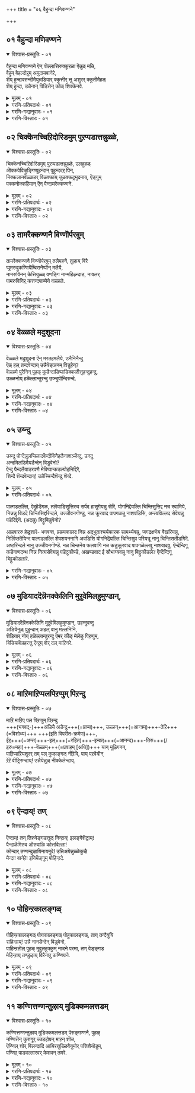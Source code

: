 +++
title = "०६ वैहुन्दा मणिवण्णने"

+++


## ०१ वैहुन्दा मणिवण्णने

<details open><summary>विश्वास-प्रस्तुतिः - ०१</summary>

वैहुन्दा मणिवण्णने ऎन् पॊल्लात्तिरुक्कूऱळा ऎन्नुळ् मन्नि,  
वैहुम् वैहल्दोऱुम् अमुदायवानेऱे,  
शॆय् हुन्दावरुन्दीमैयुन्नडियार् क्कुत्तीर् त्तु अशुरर् क्कूतीमैहळ्  
शॆय् हुन्दा, उन्नैनान् पिडित्तेन् कॊळ् शिक्कॆनवे.
</details>

<details><summary>मूलम् - ०१</summary>

वैहुन्दा मणिवण्णने ऎन् पॊल्लात्तिरुक्कूऱळा ऎन्नुळ् मन्नि,  
वैहुम् वैहल्दोऱुम् अमुदायवानेऱे,  
शॆय् हुन्दावरुन्दीमैयुन्नडियार् क्कुत्तीर् त्तु अशुरर् क्कूतीमैहळ्  
शॆय् हुन्दा, उन्नैनान् पिडित्तेन् कॊळ् शिक्कॆनवे.
</details>

<details><summary>गरणि-प्रतिपदार्थः - ०१</summary>

वैहुन्दा = वैकुण्ठपतिये, मणिवण्णने = इन्द्रनीलमणियन्तॆ प्रकाशिसुववने, ऎन् = नन्न \(ननगॆ अनुभविसलु योग्यवाद\), पॊल्ला = परिशुद्धवाद \(कॆडकु काणद\), तिरु कुऱळा = श्रीवामनवे, ऎन् उळ् = नन्न अन्तरङ्गदल्लि, वैहुम् = नॆलसिरुववने, वैहल् तोऱुम् = ऎल्ला क्षणगळल्लू, अमुदाय = अमृतस्वरूपनागिरुव, वान् एऱे = नित्यसूरिगळ ऒडॆयने, शॆय् = माडिद, कुन्दा = कुन्ददॆ इरुव, अरुतीमै = भरिसलसाध्यवाद पापगळन्नु \(महापापगळन्नु\) उन् अडियार् क्कु = निन्न पादसेवकरिगॆ \(भक्तरिगॆ\), तीर् त्तु = तीरिसि, \(होगिसि\), अशुरर् क्कु = असुररिगॆ \(आसुरीस्वभावदवरिगॆ\), तीमैहळ् = कॆडकुगळन्नु, शॆय् = माडुववने, कुन्दा = पवित्रने, उन्नै = निन्नन्नु, नान् = नानु,पिडित्तेन् = हिडिदिद्देनॆ, शिक्कॆनवे = भद्रवागिये,कॊळ् = स्वीकरिसु. 
</details>

<details><summary>गरणि-गद्यानुवादः - ०१</summary>

वैकुण्ठपतिये, इन्द्रनीलमणियन्तॆ प्रकाशिसुववने, नन्न \(नानुअनुभविसतक्क\) परिशुद्धनाद श्रीवामनने, नन्न अन्तरङ्गदल्लि नॆलसिरुववने. ऎल्ला कालदल्लू अमृतस्वरूपनागिरुववने नित्यसूरिगळ ऒडॆयने, निन्न भ्कतर भरिसलागद महापापगळन्नु तॊलगिसुववने, आसुरी प्रकृतियुळ्ळवरिगॆ कॆडकुगळन्नु माडुववने, पवित्रने, निन्नन्नु नानु दृढवागिये हिडिदिद्देनॆ, स्वीकरिसु. 
</details>

<details><summary>गरणि-विस्तारः - ०१</summary>

सृष्टियिन्द आचॆगॆ, शाश्वतवागि, इरतक्कद्दु परमपद – वैकुण्ठ ऎल्ल चेतनरू अन्तिमवागि सेरलेबेकॆम्ब गुरि अदु. आ परमपदक्कॆ ऒडॆयनागि, ऎन्दरॆ, अल्लि नॆलसिरुव नित्यसूरिगळ ऒडॆयनागि, अवर निर्वाहकनागिरुववनु भगवन्त.

दिव्यवागि, आकर्षकवागि, बॆळगतक्कद्दु इन्द्रनीलमणि. हागॆये, भगवन्तनू अत्याकर्षकवाद तेजस्सिनिन्द बॆळगुववनु. 

ऎल्ला विधदल्लू \(ऎन्दरॆ, काया, वाचा, कर्मणा\) परिशुद्धनागि, परिपूर्ण वर्चस्वियागि, वामनवटुवागि तोरिकॊण्डवनु भगवन्त. बलिचक्रवर्तिय औदार्यवन्नु परीक्षिसलु अवतरिसिदनष्टॆ. इल्लि आळ्वारर कार्पण्यवन्नुतिळिदिद्दू सह अवरन्नुद्धरिसलु बद्ध सिद्धनादवनु, भगवन्त.

ऎल्ला वस्तुगळ अन्तर्यामियागिरुव हागॆयॆ भगवन्तनु आळ्वारर अन्तरङ्गदल्लि, अवर आत्मन आत्मनागि, नॆलसिद्दानॆ. भगवन्तन सेवॆयल्लि तॊडगुवुदॆन्दरॆ, अतिमधुरवाद अमृतवन्नु सविदन्तॆये, आ अमृतसेवनॆयिन्द तृप्तिये इल्लवागुवुदरिन्द अवनन्नु “आरावमदु” ऎन्नुत्तारॆ. 

भगवन्तनन्नु आश्रयिसुव भक्तरु महापापिगळागिरबहुदु. भगवन्तनु अवर जन्मजन्मगळ पापराशियन्नू तॊलगिसि, अवरिगॆ अमरत्ववन्नुण्टुमाडुववनु. 

सज्जनरन्नु भगवन्तनु हेगॆ संरक्षिसुवनो हागॆये दुष्टप्रकृतियुळ्ळवरन्नु अवनु शिक्षिसुत्तानॆ. 

आळ्वाररु हेळुत्तारॆ- भगवन्त, नीनु वैकुण्ठपति, नित्यसूरिगळ निर्वाहक, पवित्र, परिशुद्ध. बलिचक्रवर्तिय कॊडुगैयन्नु श्रीवामननागि मॆच्चि, अवनन्नु उद्धरिसिदॆ. निन्नन्नाश्रयिसिदवरॆल्लरू ऎष्टे पापिगळागिद्दरू, ऎष्टे कृपणस्वभावदवरागिद्दरू, अवरन्नु बिडदॆ उद्धरिसुवॆ. दुष्टशिक्षण, शिष्टरक्षणवे निन्न कॆलसवल्लवे? नानु ऎल्ल बगॆयल्लू कृपण, कडुपापि. नानू निन्नन्नाश्रयिसिद्देनॆ. नन्न कैबिडदन्तॆ नन्नन्नुद्धरिसु.
</details>

## ०२ चिक्कॆनच्चिऱिदोरिडमुम् पुऱप्पडात्तन्नुळ्ळे,

<details open><summary>विश्वास-प्रस्तुतिः - ०२</summary>

चिक्कॆनच्चिऱिदोरिडमुम् पुऱप्पडात्तन्नुळ्ळे, उलहुहळ्  
ऒक्कवेविऴुङ्गिप्पुहन्दान् पुहुन्ददऱ् पिन्,  
मिक्कञानवॆळ्ळडर् विळक्काय् त्तुळक्कट्रमुदमाय्, ऎङ्गुम्  
पक्कनोक्कऱियान् ऎन् पैन्दामरैक्कण्णने.
</details>

<details><summary>मूलम् - ०२</summary>

चिक्कॆनच्चिऱिदोरिडमुम् पुऱप्पडात्तन्नुळ्ळे, उलहुहळ्  
ऒक्कवेविऴुङ्गिप्पुहन्दान् पुहुन्ददऱ् पिन्,  
मिक्कञानवॆळ्ळडर् विळक्काय् त्तुळक्कट्रमुदमाय्, ऎङ्गुम्  
पक्कनोक्कऱियान् ऎन् पैन्दामरैक्कण्णने.
</details>

<details><summary>गरणि-प्रतिपदार्थः - ०२</summary>

चिक्कॆन = भद्रवागि, शिऱिउ = अत्यल्पवाद, ओर् इडमुम् = ऒन्दु अवकाशवू, \(स्थळवू\), पुऱप्पडा = हॊरक्कॆ बरदन्तॆ \(हॊरबीळदन्तॆ\), तन् उळ्ळे = तन्न ऒळगे, उलहुहळ् = लोकगळन्नु, ऒक्कवे = ऒन्दे समनागि, विऴुङ्गि = नुङ्गिहाकि, पुहन्दान् = \(नन्नल्लि\) प्रवेशिसिदनु, पुहुन्ददऱ् पिन् = प्रवेशिसिद बळिक, मिक्क = बलु हॆच्चाद \(अतिशयवाद\), ञानम् =ज्ञानद प्रवाहद, शुडर् = तेजस्सिन, विळक्काय् = दीपवागि, \(ज्योतियागि, साधनवागि\), तुळक्कू = संशयवु, अट्र = इल्लदन्थ, अमुदम् आय् = अमृतवागि, ऎङ्गुम् = ऎल्लॆल्लियू, पक्कम् = मग्गुलन्नु, नोक्क = नोडुवुदन्नु \(तिरुगु नोटवन्नु\), अऱियान् = अरियनु, ऎन् = नन्न, पै = सॊबगिन, तामरै = तावरॆयन्तॆ, कण्णने = कण्णुळ्ळवने. 
</details>

<details><summary>गरणि-गद्यानुवादः - ०२</summary>

नन्न सॊबगिन तावरॆयन्तॆ कण्णुळ्ळवनु, अत्यल्पवाद अवकाशवू\(स्थळवू\) हॊरबीळद हागॆ ऎल्ला लोकगळन्नू ऒन्दे समनागि, भद्रवागि, नुङ्गि हाकि, नन्नल्लि प्रवेशिसिदनु. प्रवेशिसिद बळिक, बलु हॆच्चाद \(परिपूर्णवाद, अतिशयवाद\)ज्ञानद प्रवाहवाद तेजस्सिन दीपवागि \(साधनवागि\), सन्देहविल्लदन्थ अमृतवागि, ऎत्त कडॆयू तिरुगु नोटवन्नरियदन्तॆ इद्दानॆ.
</details>

<details><summary>गरणि-विस्तारः - ०२</summary>

आळ्वाररु हेळुत्तारॆ- सर्वेश्वरनाद भगवन्तनु तानु सृष्टिसिद लोकगळॆल्लवन्नू, अवुगळल्लि अडगिरुव ऎल्ल चेतनाचेतनवस्तुगळन्नू ऒट्टिगॆ नुङ्गिहाकि, तन्न हॊट्टॆयल्लि ऎल्लवू सुभद्रवागि अडकवागि इरुवन्तॆ इट्टुकॊण्डिद्दानॆ. महामहिमनाद अवनु, अनन्तर ननगॆ ऒलिदु, नन्न अन्तरङ्गवन्नु प्रवेशिसि, अल्लिये दृढवागि नॆलसिद्दानॆ. मत्तु तन्नन्नु चॆन्नागि अरितुकॊळ्ळुवन्थ बलु श्रेष्ठवाद ज्ञानप्रवाहवन्नु हरिसि बॆळगिसुवन्थ अतिशयवाद तेजस्सिन साधनवागि अल्लि बॆळगुत्तिद्दानॆ. अल्लदॆ, तन्नन्नु नानु ऎडॆबिडदॆ अनुभविसुवन्तॆ अमृतस्वरूपनू आगिद्दानॆ. नन्न हॊरतु ऎत्तलूतिरुगिनोडनु. नन्न मेलॆये तन्न कृपाकटाक्षवन्नु बीरुत्ता शाश्वतवागि अल्लि नॆलसिद्दानॆ. इडिय सृष्टियन्ने रक्षिसुव हॊणॆ हॊत्तिरुव भगवन्तनु अत्यल्पनाद नन्नन्नू रक्षिसुव भारवन्नु अष्टे आदरदिन्द हॊत्तिद्दानल्ल\! भगवन्तन कृपॆ नन्न मेलॆ ऎष्टु अपार\!
</details>

## ०३ तामरैक्कण्णनै विण्णॊर्परवुम्

<details open><summary>विश्वास-प्रस्तुतिः - ०३</summary>

तामरैक्कण्णनै विण्णॊर्परवुम् तलैमहनै, तुऴाय् विरै  
प्पूमरुवुकण्णियॆम्बिरानैप्पॊन् मलैयै,  
नामरुविनन् केत्तियुळ्ळ् वणङ्गि नाम्महिऴ्न्दाड, नावलर्  
पामरुविनिऱ् कत्तन्दपान्मैये वळ्ळले.
</details>

<details><summary>मूलम् - ०३</summary>

तामरैक्कण्णनै विण्णॊर्परवुम् तलैमहनै, तुऴाय् विरै  
प्पूमरुवुकण्णियॆम्बिरानैप्पॊन् मलैयै,  
नामरुविनन् केत्तियुळ्ळ् वणङ्गि नाम्महिऴ्न्दाड, नावलर्  
पामरुविनिऱ् कत्तन्दपान्मैये वळ्ळले.
</details>

<details><summary>गरणि-प्रतिपदार्थः - ०३</summary>

तामरै कण्णनै = तावरॆयन्तॆ कण्णुळ्ळवनन्नु, विण्णोर् = नित्यसूरिगळु, परवुम् = स्तुतिसुव, तलैमहनै = ऒडॆयनन्नु, तुऴाय् = तुलसिय, विरै = परिमळ तुम्बिद, पू मरुवु = हूवन्नु कूडिसिरुव, कण्णियै = हारवन्नु धरिसिरुवनन्नु, ऎम् पिरानै = नन्न स्वामियन्नु, पॊन् मलैयै = चिन्नद बॆट्टदन्थवनन्नु, ना मरुवि = नालगॆयल्लि इरिसिकॊण्डु \(सेरिसिकॊण्डु\), नन् हु = चॆन्नागि, एत्ति = स्तुतिसि; उळ्ळि = चिन्तिसि, वणङ्गि = नमस्करिसि, नाम्= नावु, महिऴ्न्दु = आनन्ददिन्द, आड = कुणिदाडलु, ना = नालगॆयल्लि, अलर् = अरळुव, पा =हाडु, मरुवि = स्थिरवागि, निऱ् क = निल्लुवन्तॆ, तन्द = उण्टुमाडिद, पान्मैये = सद्गुणवे, वल्लले = औदार्यवे\! \(अल्लवे\!\)
</details>

<details><summary>गरणि-गद्यानुवादः - ०३</summary>

तावरॆयन्तॆ कण्णुळ्ळवनन्नु, नित्यसूरिगळु स्तुतिसुव स्वामियन्नु, परिमळ तुम्बिद तुलसियन्नू हूवन्नू कूडिसिरुव हारवन्नु धरिसिरुववनन्नु, नन्न स्वामियन्नु, चिन्नद बॆट्टदन्थवनन्नु, नालगॆयल्लिरिसिकॊण्डु, चॆन्नागि स्तुतिसि चिन्तिसि, नमस्करिसि नावु आनन्ददिन्द कुणिदाडुत्तिरलु \(कुणिदाडलु\), नालगॆयल्लि अरळुव हाडु स्थिरवागि निल्लुवन्तॆ उण्टुमाडिद सद्गुणवे औदार्यवे अल्लवे\! 
</details>

<details><summary>गरणि-विस्तारः - ०३</summary>

आळ्वाररु हेळुत्तारॆ- अरळिद तावरॆय हूविनन्तॆ विशालवू आकर्षकवू आदकण्णुगळुळ्ळ दिव्यसुन्दर मूर्तियन्नु, नित्यसूरिगळ ऒडॆयनागि अवरिन्द ऎडॆबिडदॆ स्तुतिसल्पडुत्तिरुववनन्नु, परिमळभरितवाद तुलसियन्नू हूवन्नू हारवागि कूडिसि धरिसिरुववनन्नु, बॆलॆकट्टलागद चिन्नद बॆट्टदन्तॆ मासद प्रकाशदिन्द बॆळगुव दिव्यज्योतिस्वरूपनन्नु, नानु नन्ननालगॆयल्लि सेरिसिट्टुकॊण्डॆ. अवन नामगळन्नु हेळतॊडगिदॆ. अवन स्वरूपस्वभावगळन्नु कुरितु हॊगळतॊडगिदॆ. अवनन्नु कुरितु चिन्तिसतॊडगिदॆ. नन्नल्लि उक्किबरुव भावनॆगळिन्द अवनिगॆ ऎरगतॊडगिदॆ. नन्नल्लि आनन्द उम्मळिसतॊडगितु. नन्नन्नु उन्मत्तनन्नागि माडितु. अदु नन्नन्नु कुणिकुणिदाडुवन्तॆ माडितु. ई ऎल्ल चर्यॆगळिन्द ननगाद फलवेनु कण्डिरा? अल्पनू अज्ञानियू आद नन्नल्लि स्वामियु कृपॆदोरिदनु. आ स्वामिय सद्गुणगळन्नु हॊगळिहाडुवन्तॆयू, आनन्दवन्नु उक्किसुवन्तॆयू माडुवन्थ हाडुगळन्नु नन्ननालगॆयल्लि अरळिसि, अवु शाश्वतवागिरुवन्तॆयू, नानु अवन्न रचिसुवन्तॆ माडिदनु. इदल्लवे आ सर्वेश्वरन औदार्य\!
</details>

## ०४ वॆळ्ळले मदुशूदना

<details open><summary>विश्वास-प्रस्तुतिः - ०४</summary>

वॆळ्ळले मदुशूदना ऎन् मरतहमलैये, उनैनिनैन्दु  
ऎळ् हल् तन्दवॆन्दाय् उन्नैयॆङ्ञनम् विडुहेन्?   
वॆळ्ळमे पुरैनिन् पुहऴ् कुडैन्दाडिप्पाडिक्कळीत्तुहन्दुहन्दु,  
उळ्ळनोय् हळॆल्लान्तुरन्दु उय्न्दुपॊन्दिरुन्दे.
</details>

<details><summary>मूलम् - ०४</summary>

वॆळ्ळले मदुशूदना ऎन् मरतहमलैये, उनैनिनैन्दु  
ऎळ् हल् तन्दवॆन्दाय् उन्नैयॆङ्ञनम् विडुहेन्?   
वॆळ्ळमे पुरैनिन् पुहऴ् कुडैन्दाडिप्पाडिक्कळीत्तुहन्दुहन्दु,  
उळ्ळनोय् हळॆल्लान्तुरन्दु उय्न्दुपॊन्दिरुन्दे.
</details>

<details><summary>गरणि-प्रतिपदार्थः - ०४</summary>

वॆळ्ळले = उदारिये, मदुशूदना = मधुसूदनने, ऎन् = नन्न, मरतह मलैये = मरकतद बॆट्टवे, उनै = निन्नन्नु, निनैन्दु= नॆनॆदु \(चिन्तिसि\), ऎळ् हल् = \(अदरल्लिये\) मग्ननागुवुदन्नु, तन्द = उण्टुमाडिद, ऎन् ताय् =नन्न स्वामिये \(नन्न तायिये\), उन्नै = निन्नन्नु, ऎङ्ङनम् = हेगॆ, विडुहेन् = बिट्टिरलि, वॆळ्ळमे पुरै = कडलिन हागॆ इरुव, निन् = निन्न, पुहऴ् = कीर्तियन्नु\(ल्लि\), कुडैन्दु = मुळुगि, आडि पाडि = आटवाडि, \(हॊगळि\) हाडि, कळीत्तु = उन्मत्तनागि, उहन्दु उहन्दु = मितिमीरि आनन्दिसि, उळ्ळ = नन्नल्लिन, नोय् हळॆल्लाम् = दुःख, सङ्कटगळन्नॆल्ला, तुरन्दु = तॊरॆदु, उय्न्दु = उज्जीवनगॊण्डु, पोन्दु = तक्कवनागि, इरुन्देने = इरुवॆनल्ल\! 
</details>

<details><summary>गरणि-गद्यानुवादः - ०४</summary>

उदारिये, मधुसूदनने, नन्न मरकत \(रत्नद\) बॆट्टवे, निन्नन्नु कुरितु चिन्तिसुवुदरल्लिये मग्ननागुवुदन्नुउण्टुमाडिद नन्न तायिये, निन्नन्नु हेगॆ बिट्टिरलि? कडलिगॆ समानवाद निन्न कीर्तियल्लि मुळुगि, आटवाडि, हाडि, उन्मत्तनागि, मितिमीरि आनन्दिसि, नन्नल्लिन ऎल्ल दुःखसङ्कटगळन्नू तॊरॆदु, उज्जीवनगॊण्डु, तक्कवनागिरुवॆनल्ल\! 
</details>

<details><summary>गरणि-विस्तारः - ०४</summary>

हिन्दिन पाशुरदल्लि आळ्वाररु भगवन्तन औदार्यवन्नु कुरितु हॊगळिदरष्टॆ. भगवन्तनन्नु स्तुतिसि नुतिसुवुदर फलवागि अवरिगॆ अमितानन्दद अनुभववुण्टायितु. स्वामिय कल्याणगुणगळन्नु अवरु हॊगळि हाडुवुदक्कॆ अनुकूलवागुवन्तॆ मनस्सन्नु आळ्वाररल्लि हदगॊळिसि कॊट्टद्दे स्वामिय औदार्य\! ई विषयवन्ने कृतज्ञतॆयिन्द इल्लि स्मरिसुत्तारॆ. 

आळ्वाररु हेळुत्तारॆ- भगवन्त, निन्नन्नु कुरितु बगॆबगॆयागि चिन्तिसुवुदन्नु ननगॆ कलिसिकॊट्टवनु नीनु. निन्न विषयदल्लि ननगॆ तक्क ज्ञानवन्नित्तॆ. इदरिन्द नानु कडलिनष्टु अपारवाद निन्न सद्गुणगळन्नू अष्टॆ अपारवाद कीर्तियन्नू हॊगळि हाडुवन्तॆ आयितु. नीनित्तज्ञान, नन्न नालगॆयल्लि अरळि, निन्न गुणस्वभावगळन्नू, निन्नकीर्तियन्नू चॆन्नागि अनुभविसुवन्तॆ आयितु. निन्न कीर्तिय प्रवाहदल्लि नानु समृद्धियागि \(तृप्तियागि\) मुळुगि मिन्दॆ, चॆन्नागि आडि नलिदॆ. उन्मत्तनादॆ. उण्टाद मितिमीरिद आनन्ददिन्द नन्न इहजीवनद ऎल्ल बगॆय दुःखगळू सङ्कटगळू तॊलगिदवु. नन्नन्नु उज्जीवनगॊळिसि, निन्नॊडनॆ कलॆतुकॊण्डु, निन्न नित्यसेवॆयल्लि तॊडगुवुदक्कॆ तक्कवनन्नागि माडिरुव निनगॆ नन्न कृतज्ञतॆयन्नु याव बगॆयल्लि तोरिसलि?
</details>

## ०५ उय्न्दु

<details open><summary>विश्वास-प्रस्तुतिः - ०५</summary>

उय्न्दु पोन्दॆन्नुलप्पिलादवॆन्दीविनैहळैनाशञ्जॆय्दु, उनदु   
अन्दमिलडिमैयडैन्देन् विडुवेनो?   
ऐन्दु पैन्दलैयाडरवणै मेविप्पाऱ्कडल्योहनिद्दिरै,  
शिन्दै शॆय्दवॆन्दाय्\! उन्नैच्चिन्दैशॆय्दु शॆय्दे.
</details>

<details><summary>मूलम् - ०५</summary>

उय्न्दु पोन्दॆन्नुलप्पिलादवॆन्दीविनैहळैनाशञ्जॆय्दु, उनदु   
अन्दमिलडिमैयडैन्देन् विडुवेनो?   
ऐन्दु पैन्दलैयाडरवणै मेविप्पाऱ्कडल्योहनिद्दिरै,  
शिन्दै शॆय्दवॆन्दाय्\! उन्नैच्चिन्दैशॆय्दु शॆय्दे.
</details>

<details><summary>गरणि-प्रतिपदार्थः - ०५</summary>

उय्न्दु पोन्दु = उज्जीवनगॊण्डु, ऎन् = नन्न, उलप्पु इलाद = कॊनॆयिल्लद, वॆम्= क्रूरवाद, तीविनैहळै = पापगळन्नु, नाशं शॆय्दु = नाशपडिसि, उनदु= निन्न, अन्दम् इल् = अन्तविल्लद \(कॊनॆयिल्लद\), अडिमै = पादसेवॆयन्नु \(कैङ्कर्यवन्नु, सेवॆयन्नु\), अडैन्देन् = पडॆदिद्देनॆ, विडुवेनो = \(अदन्नु\) बिट्टुबिडुवॆने? विडुवेनो = \(अदन्नु\) बिट्टु बिडुवॆने? ऐन्दु पै तलै = ऐदु हॆडॆगळ तलॆगळन्नु,आडु = आडिसुत्तिरुव, अरवु = सर्पद, अणै = हासुगॆयन्नु, मेवि = सेरि, पाल् कडल् = हाल्गडलल्लि, योहनिद्दिरै = योगनिद्दॆयल्लि, शिन्दैशॆय्द = चिन्तिसुत्तिरुव, \(चिन्तिसुत्तिद्द\) ऎन्दाय् = नन्न स्वामिये उन्नै = निन्नन्नु, शिन्दैशॆय्दु शॆय्दे = निन्नन्नु बिडदॆ चिन्तिसिद्दरिन्दले. 

६. उन्नै = निन्नन्नु कुरितु, शिन्दै शॆय्दु शॆय्दु = चिन्तनॆयन्नु ऎडॆबिडदॆ माडि, उन् = निन्न, नॆडु = विस्तारवाद, मा = परमपवित्रवाद, मॊऴि = साहित्यवन्नु \(भाषॆयन्नु\), इशै = गानरूपदल्लि, पाडि = हाडि, आडि = नलिदाडि, ऎन् = नन्न, मुन्नै = बहुकालदिन्द कूडि बन्द, तीविनैहळ् = क्रूरवाद पापगळु मुऴुवेर् = बेरुसहितवागि, अरिन्दनन् = कित्तु होदवु, यान् = नानु, उन्नै = निन्नन्नु, शिन्दैयिनाल् = चिन्तनॆयल्लिये, इहऴ्न्द = अलक्षिसिद, इरणियन् = हिरण्यकशिपुविन, अहल् = विस्तारवाद, मार् वम् = ऎदॆयन्नु, कीण्ड = सीळिद, कोळ् = बलिष्ठनाद, अरिये = नरसिंहस्वरूपिये, ऎनक्के = ननगॆये, मुडियाददु = साध्यवागद्दु. ऎन् = एनिदॆ?
</details>

पाल्गडलल्लि, ऐदुहॆडॆगळ, तलॆयाडिसुत्तिरुव सर्पद हासुगॆयन्नु सेरि, योगनिद्दॆयल्लि चिन्तिसुत्तिद्द नन्न स्वामिये, निन्नन्नु बिडदॆ चिन्तिसिद्दरिन्दले, उज्जीवनगॊण्डु, नन्न क्रूरवाद पापगळन्नु नाशपडिसि, अन्त्यविल्लद सेवॆयन्नु पडॆदिद्देनॆ. \(अदन्नु\) बिट्टुबिडुवॆनो? 

आळ्वाररु हेळुत्तारॆ- भगवन्त, प्रळयकालद निन्न अद्भुताश्चर्यकारक सामर्थ्यवन्नू, जगद्रक्षणॆय वैखरियन्नू, निर्लिप्ततॆयिन्द पाल्गडलल्लि शेषशयननागि अवडिसि योगनिद्रॆयल्लि चिन्तिसुव परियन्नू नानु चिन्तिसतॊडगिदॆ. अष्टरिन्दले नानु उज्जीवनगॊण्डॆ. नन्न चिन्तनॆय फलवागि नन्न कडुक्रूरवाद पापगळॆल्लवू नाशवादवु. ऎन्दॆन्दिगू कडॆगाणदन्थ निन्न नित्यसेवॆयन्नु पडॆदुकॊण्डॆ, अखण्डवाद ई सौभाग्यवन्नु नानु बिट्टुकॊडले? ऎन्दॆन्दिगू बिट्टुकॊडलारॆ.

<details><summary>गरणि-गद्यानुवादः - ०५</summary>

निन्नन्नु कुरितु नानु ऎडॆबिडदॆ चिन्तनॆयन्नु माडि, निन्न विस्तारवाद परमपवित्रवाद साहित्यवन्नु गानरूपदल्लि हाडि, नलिदाडिद्दरिन्द, नन्न हिन्दण क्रूरपापगळॆल्लवू बेरुसहितवागि कित्तुहोदवु. निन्न चिन्तनॆयन्ने अलक्षिसिद हिरण्यकशिपुविन अगलवाद ऎदॆयन्नु सीळिद बलिष्ठनाद नरसिंहने, ननगॆ साध्यवागद्दु एनिदॆ? 
</details>

<details><summary>गरणि-विस्तारः - ०५</summary>

भगवच्चिन्तनॆय, अवन नामस्मरणॆय, अवन समस्तकल्याणगुण स्वभावगळ स्तुतिय फलवेनु ऎम्बुदन्नु इल्लि इन्नष्टु विशदीकरिसलागिदॆ. भगवन्तनन्नु कुरितु चिन्तिसदॆ, अदक्कॆ बदलागि भगवन्तनन्नु अनादरिसि, द्वेषिसि, दूषिसि कालकळॆयुववर गतियेनु ऎम्बुदन्नू इल्लि सूचिसलागिदॆ. अदु हिरण्यकशिपुविन निदर्शन. 

आळ्वाररु आळवागि भगवद्गुणानुभवमाडि, अवनन्नु कुरितु तिरुवाय् मॊऴियन्ने रचिसिदरु. आ ऒन्दु साविर पाशुरगळन्नू भगवत्प्रीतियागि हाडि नलिदरु. ई विषयवन्नू इल्लि सूचिसुत्तिद्दारॆ ऎन्नबहुदु. 

भगवन्तनन्नु ऎडॆबिडदॆ चिन्तिसुववन, स्वामिय गुणगानदल्लिये निरतनादवन जन्मजन्मान्तरगळ कडुपापगळॆल्लवू तॊडॆदु होगुवुवु. भगवत्सान्निद्ध्यवे लभिसुवुदु. चेतननु पडॆदुकॊळ्ळबहुदाद, इदक्किन्तलू हॆच्चिनदु बेरेनू इल्ल. 

आळ्वाररु हेळुत्तारॆ- स्वामी, निन्नन्नु कुरितु ऎडॆबिडदॆ चिन्तिसुत्ता बन्दॆ. निन्नन्नु कुरित अपारवाद साहित्यवन्नु पठिसि अरितुकॊण्डॆ. अवुगळन्नु गानरूपदल्लि हाडिदॆ. आनन्दपरवशनादॆ. उन्मत्तनागि कुणिदॆ. इदर फलवागि, जन्मजन्मगळिन्दलू नन्नन्नु बिडदॆ काडुत्तिद्द नन्न कडुक्रूर पातकगळॆल्लवू बेरुसहितकित्तुहोदवु. नानिन्नु पडॆदुकॊळ्ळबेकादद्देनिदॆ? निन्नन्ने नानु पडॆदुकॊण्डिद्देनॆ. निन्न दिव्यसन्निधिय सेवॆय भाग्यवे ननगॆ लभिसिदॆयल्ल\! ननगॆ बेरेनू बेड.
</details>

## ०७ मुडियाददॆन्नॆनक्केलिनि मुऱुवेमिलहुमुण्डान्,

<details open><summary>विश्वास-प्रस्तुतिः - ०६</summary>

मुडियाददॆन्नॆनक्केलिनि मुऱुवेमिलहुमुण्डान्, उहन्दुवन्दु  
अडियेनुळ् पुहुन्दान् अहल् वानु मल्लनिनि,  
शॆडियार् नोय् हळॆल्लान्तुरन्दु ऎमर् कीऴ् मेलॆऴु पिऱप्पुम्,  
विडियावॆन्नहरत्तु ऎन्ऱुम् शेर् दल् माऱिनरे.
</details>

<details><summary>मूलम् - ०६</summary>

मुडियाददॆन्नॆनक्केलिनि मुऱुवेमिलहुमुण्डान्, उहन्दुवन्दु  
अडियेनुळ् पुहुन्दान् अहल् वानु मल्लनिनि,  
शॆडियार् नोय् हळॆल्लान्तुरन्दु ऎमर् कीऴ् मेलॆऴु पिऱप्पुम्,  
विडियावॆन्नहरत्तु ऎन्ऱुम् शेर् दल् माऱिनरे.
</details>

<details><summary>गरणि-प्रतिपदार्थः - ०६</summary>

मुडियाददु = साध्यविल्लद्दु, ऎन् = एनिदॆ, ऎनक्कु = ननगॆ, एल् = बेडुवुदक्कॆ इनि = इन्नु, मुऴु एऴ् उलहुम् = पूर्तियागि एळु लोकगळन्नू, उण्डान् = उण्डवनु, उहन्दु = आशॆपट्टु, वन्दु = बन्दु, अडियेन् = दासनाद नन्न, उळ् = अन्तरङ्गवन्नु, पुनन्दान् = प्रवेशिसिद्दानॆ \(प्रवेशिसिदनु\), अहल् वानुम् अल्लन् इनि = इन्नु मेलॆ अल्लिन्द अगलुववनू अल्लदवनागिद्दानॆ, शॆडि आर् = पापगळु तुम्बिरुव, नोय् हळ् ऎल्लाम् = सङ्कटगळु ऎल्लवन्नू, तुरन्दु = तॊरॆदवरागि, ऎमर् = नम्मवरु, कीऴ् मेल् = हिन्दिन मत्तु मुन्दिन, ऎऴु पिऱप्पुम् = उज्जीवनगॊळ्ळतक्क एळेळु हुट्टन्नू, विडिया = कॊनॆगाणदन्थ, वॆम् नरहत्तु = क्रूरवाद नरकदल्लि, ऎन्ऱुम् = ऎन्दिगू, शेर् दल् = सेरुवुदन्नु, माऱिनरे = तप्पिसिकॊण्डरल्ल\! \(बदलायिसिकॊण्डरल्ल\!\) 
</details>

<details><summary>गरणि-गद्यानुवादः - ०६</summary>

ननगॆ साध्यविल्लद्दु एनिदॆ? इन्नु नानु बेडुवुदादरू एनिदॆ? एळु लोकगळन्नू पूर्तियागि उण्डवनु आशॆपट्टु बन्दु दासनाद नन्न \(पादसेवकनाद नन्न\) अन्तरङ्गवन्नु प्रवेशिसिद्दानॆ. \(अल्लिन्द\) इन्नु मेलॆ अगलुववनू अल्ल. तुम्बिरुव पापगळन्नू, दुःखसङ्कटगळन्नू ऎल्लवन्नू नम्मवरु हिन्दिन मत्तु मुन्दिन एळेळु जन्मगळन्नू, कॊनॆगाणदन्थ कडुक्रूरवाद नरकदल्लि सेरुवुदन्नु ऎन्दॆन्दिगू तप्पिसिकॊण्डरल्ल\!
</details>

<details><summary>गरणि-विस्तारः - ०६</summary>

“ननगॆ साध्यविल्लद्दु एनिदॆ?” – नानु भगवन्तनन्नु दृढवागि नम्बि, आश्रयिसिदॆ. अदर फलवागि नानु ऎल्ल बगॆयल्लू उज्जीवनगॊण्डॆ. जन्मजन्मान्तरगळिन्दलू नानु गळिसिकॊण्डु बन्दिद्द पापराशियॆल्लवू परिपूर्णवागि तॊडॆदुहोयितु. भगवन्तने ननगॆ ऒलिदनु. अवनु आशॆयिन्द बन्दु नन्न अन्तरङ्गवन्नु प्रवेशिसिदनु अल्लिये स्थिरवागि नॆलॆगॊण्डिद्दानॆ. इदन्नरितुकॊण्डिरुव ननगॆ साध्यविल्लदु, नन्न कैयल्लागद्दु, बेरॆ एनिदॆ? एनेनू इल्ल. भगवत्कृपॆयिन्द ननगॆ ऎल्लवू सुसूत्रवागि ऒदगि बरुत्तदॆ. 

“इन्नु नानु बेडुवुदादरू एनिदॆ?” – शाश्वतानन्दवन्नु तरुव यावुदन्नु पडॆदुकॊळ्ळुवुदक्कागि, मनुष्यनु तॊळलि तॊन्दरॆ पडबेको अदन्ने पडॆदुकॊण्ड बळिक, अवनु कोरुवुदादरू बेरॆ एनिदॆ? आळ्वारर विषयदल्लियादरॆ, अवरु ऎल्लवन्नू शाश्वतानन्दवन्नू – नीडुव भगवन्तनन्ने पडॆदुकॊण्डरु. “स्वामिये ननगॆ लभ्यवाद बळिक, नानु पडॆदुकॊळ्ळुवुदादरू एनिदॆ? बेरॆ एनन्नादरू बेडुवुदिदॆये?” ऎन्दु अवरु उद्गरिसुवुदु सहजवागिये इदॆ. 

आळ्वाररु हेळुत्तारॆ- भगवन्तनेनु सामान्यने? एळु लोकगळन्नू उण्डवनु. इडिय ब्रह्माण्डवन्ने तन्न हॊट्टॆयल्लिट्टुकॊण्डु मरुसृष्टियवरॆगॆ ऎल्लवन्नू संरक्षिसिदवनु. परमसमर्थनू सर्वरक्षकनू आद स्वामियु नन्नल्लि कृपॆमाडिदवनल्ल\! ताने आशॆपट्टु बन्दु नन्न अन्तरङ्गवन्नु प्रवेशिसिदनु\! अल्लिन्द इन्नु कदलि होगदन्तॆयू, नन्नन्नगलदन्तॆयू अल्लिये नॆलॆगॊण्डिद्दानॆ\! इदर परिणामवेनायितु कण्डिरा? नानु मात्रवल्ल- नन्न वंशवे उद्धारगॊण्डितु. नम्मॆल्लर एळेळु जन्मगळ पापराशियॆल्लवू सम्पूर्णवागि तॊडॆदुहोयितु. नम्म संसारद \(जनन-मरणवॆन्नुव\) दुःखसङ्कटगळॆल्लवू तॊलगिदवु. कडुक्रूरनरकद नरळिकॆ तप्पितु. ऎल्ल बगॆयल्लू नावु मुक्तरादॆवु. स्वामिय करुणॆयन्नू महोपकारवन्नू नानु मरॆयुवुदादरू हेगॆ? नानिन्नु बेडुवुदादरू एनिदॆ?
</details>

## ०८ माऱिमाऱिप्पलपिऱप्पुम् पिऱन्दु

<details open><summary>विश्वास-प्रस्तुतिः - ०७</summary>

माऱि माऱिप् पल पिऱप्पुम् पिऱन्दु  
+++(भगवद्-)+++अडियै अडैन्दु+++(=प्राप्य)+++, उळ्ळन्+++(=आन्त्रम्)+++-तेऱि+++(=विशोध्य)+++ +++(इति विपरीत-क्रमेण)+++,  
ईऱ्+++(=अन्त)+++-इल्+++(=रहित)+++-इन्बत्+++(=आनन्द)+++-तिरु+++(/इरु=महा)+++-वॆळ्ळम्+++(=प्रवाहम् [अधि])+++ यान् मूऴ्गिनन्,  
पाऱिप्पाऱियशुरर् तम् पल् कुऴाङ्गळ् नीऱेवि, पाय् पऱवैयॊन्  
ऱेऱॆ वीट्रिरुन्दाय्\! उन्नैयॆन्नुळ् नीक्केलॆन्दाय्.
</details>

<details><summary>मूलम् - ०७</summary>

माऱिमाऱिप्पलपिऱप्पुम् पिऱन्दु अडियैयडैन्दुळ्ळम् तेऱि,  
ईऱिलिन् बत्तिरुवॆळ्ळम् यान् मूऴ् हिनन्,  
पाऱिप्पाऱियशुरर् तम् पल् कुऴाङ्गळ् नीऱेवि, पाय् पऱवैयॊन्  
ऱेऱॆ वीट्रिरुन्दाय्\! उन्नैयॆन्नुळ् नीक्केलॆन्दाय्.
</details>

<details><summary>गरणि-प्रतिपदार्थः - ०७</summary>

माऱिमाऱि = मेलिन्द मेलॆ बदलायिसुव, पल = हलवारु, पिऱप्पुम् = जन्मगळल्लि, पिऱन्दु = हुट्टि, अडियै = \(निन्न\) तिरुवडिगळन्नु, अडैन्दु = सेरि \(पडॆदु\), ऎन् उळ्ळम् = नन्न अन्तरङ्गवु, तेऱि = तिळिगॊण्डु, ईऱु इल् = कॊनॆयिल्लद, इन् बत्तु = आनन्दद, इरुवॆळ्ळम् = अपारवाद प्रवाहदल्लि \(कडलल्लि\), यान् = नानु, मूऴ् हिनन् = मुळुगिद्देनॆ, अशुरर् तम् = असुरर, पल् कुऴाङ्गळ् = अनेक कूटगळु, पाऱि पाऱि = सम्पूर्णवागि नाशगॊण्डु, नीऱु ऎऴि = धूळागि होगुवन्तॆ, पाय् = वेगवागि सञ्चरिसुव, पऱवै ऒन्ऱु = साटियिल्लद पक्षियन्नु, एऱि = हत्ति, वीट्रिरुन्दाय् = कुळितु शोभिसुववने, उन्नै = निन्नन्नु, ऎन्नुळ्= नन्निन्द \(नन्न अन्तरङ्गवन्नु\), नीक्केल् = नीगबेड \(तॊरॆदुहोगबेड\), ऎन् दाय् = नन्न तन्दॆये\! 
</details>

<details><summary>गरणि-गद्यानुवादः - ०७</summary>

मेलिन्द मेलॆ बदलायिसुव हलवारु जन्मगळल्लि हुट्टि, \(निन्न\) तिरुवडिगळन्नु पडॆदु \(सेरि\), नन्न अन्तरङ्गवु तिळिगॊण्डु, कॊनॆयिल्लद आनन्दद अपारवाद कडलल्लि \(प्रवाहदल्लि\) नानु मुळुगिद्देनॆ. असुरर अनेक कूटगळु सम्पूर्णवागि नाशगॊण्डु धूळागि होगुवन्तॆ वेगवागि सञ्चरिसुव साटियिल्लद पक्षियन्नेरि कुळितु शोभिसुववने, निन्नन्नु नन्न अन्तरङ्गदिन्द नीगिसबेड \(तॊरॆदुहोगबेड\), नन्न तन्दॆये\! 
</details>

<details><summary>गरणि-विस्तारः - ०७</summary>

आळ्वाररु हेळुत्तारॆ- भगवन्त, निन्नन्नु, निन्न कृपॆयन्नु कण्डुकॊळ्ळदवनागि, संसारसागरदल्लि बिद्दु तॊळलुत्ता, नाना जन्मगळ दुःखसङ्कटगळन्नु अनुभविसिदॆ. निन्नन्नु कुरितु ऎडॆबिडदॆ चिन्तिसि, स्तुतिसि, नुतिसिद्दर परिणामवागि निन्न कृपॆगॆ नानु पात्रनादॆ. निन्न तिरुवडिगळन्नु नानु पडॆदुकॊळ्ळुवन्तायितु. महामहिमनू परमसमर्थनू आद नीनु इष्टपट्टु नन्न अन्तरङ्गवन्नु प्रवेशिसिदॆ. नन्नल्लिये शाश्वतवागि नॆलसिदॆ ऎन्दु नन्न नम्बिकॆयुण्टायितु. इदरिन्द, नन्न मनस्सु तिळिगॊण्डितु. नन्न आनन्दक्कॆ मितिये इल्लदन्तागिदॆ. आनन्दसागरदल्लि नानु मुळुगिद्देनॆ. भगवन्त, नीनु निन्न भक्तरिगॆ प्रतिकूलरागिरुव दुष्टर, ऎन्दरॆ, असुरर कूटगळन्नॆल्लवन्नू निर्मूलगॊळिसुवुदक्कागि, गरुडवाहननागि सदा सिद्धनागिरुवॆयल्ल\! आदरॆ, नन्न तन्दॆयागि, नन्न अन्तरङ्गवन्नु तॊरॆदुहोगदन्तॆ नन्नल्लि करुणिसि, कापाडु.
</details>

## ०९ ऎन्दाय्\! तण्

<details open><summary>विश्वास-प्रस्तुतिः - ०८</summary>

ऎन्दाय्\! तण् तिरुवेङ्गडत्तुळ् निन्ऱाय्\! इलङ्गैशॆट्राय्\!  
पैन्दाळॆमिरुव ऒरुवाळि कोत्तविल्ला\!  
कॊन्दार् तण्णन्दुऴायिनायमुदे\! उन्निअयॆन्नुळ्ळेकुऴै  
मैन्दा\! वानेऱे\! इनियॆङ्गुम् पोहिन्ऱदे.
</details>

<details><summary>मूलम् - ०८</summary>

ऎन्दाय्\! तण् तिरुवेङ्गडत्तुळ् निन्ऱाय्\! इलङ्गैशॆट्राय्\!  
पैन्दाळॆमिरुव ऒरुवाळि कोत्तविल्ला\!  
कॊन्दार् तण्णन्दुऴायिनायमुदे\! उन्निअयॆन्नुळ्ळेकुऴै  
मैन्दा\! वानेऱे\! इनियॆङ्गुम् पोहिन्ऱदे.
</details>

<details><summary>गरणि-प्रतिपदार्थः - ०८</summary>

ऎन्दाय् = नन्न स्वामिये, तण् = तम्पाद, तिरुवेङ्गडत्तुळ् निन्ऱाय् = तिरुवेङ्कटाद्रियल्लि नॆलसिरुववने, इलङ्गैशॆट्राय् = लङ्कॆयन्नु नाशपडिसिदवने, मरामरम् = ताळॆयमरगळ, पै = हसितुम्बिद \(बलिष्ठवाद\), ताळ् एऴ् = एळु बुडगळन्नु, उरुव = पूर्णवागि, ऒरुवाळि = ऒन्दॆ अम्बन्नु, कोत्त = पोणिसिद, विल्ला = बिल्लुगारने, कॊन्दु आर् = गॊञ्चलुगळु तुम्बिरुव, तण् = तम्पाद, अम्= सॊबगिन, तुऴायिनाय् = तुलसियन्नुळ्ळवने \(तुलसिय हारवन्नुळ्ळवने\) अमुदे = अमृतसमानने, उन्नै = निन्नन्नु, ऎन् उळ्ळे = नन्न अन्तरङ्गदल्लि, कुऴैत्त = कलॆतुहोगिरुव, ऎम् मैन्दा = नम्मॊडॆयने, वान् = एऱे परमपदक्कॆ ऒडॆयने, इनि =इन्नु, ऎङ्गुम् = \(बेरॆ\) ऎल्लिगू, पोहिन्ऱदे = होगदिरुवुदे\! 
</details>

<details><summary>गरणि-गद्यानुवादः - ०८</summary>

नन्न स्वामिये, तम्पाद तिरुवॆङ्कटगिरियल्लि नॆलसिरुववने लङ्कॆयन्नु नाशपडिसिदवने, एळु ताळॆय मरगळ हसितुम्बिद बुडगळन्नु पूर्णवागि ऒन्दे अम्बन्नु पोणिसिद बिल्लुगारने गॊञ्चलुगळु तुम्बिरुव तम्पाद सॊबगिन तुलसिय हारवन्नुळ्ळवने, अमृतसमानने, नन्न अन्तरङ्गदल्लि कलॆतुहोगिरुव नम्मॊडॆयने, इन्नु बेरॆ ऎल्लिगू होगदिरुवुदे \(निन्न कॆलसवल्लवे?\) 
</details>

<details><summary>गरणि-विस्तारः - ०८</summary>

भूलोकवासिगळाद भक्तरु तम्म इहजीवनदल्लिये भगवन्तन पादसेवॆयन्नु मत्तु दर्शनलाभवन्नु पडॆदुकॊळ्ळुवुदक्कागि भगवन्तनु अर्चावतारियागि, दिव्यसुन्दरमूर्तियागि, भूलोकदल्लि नाना पवित्रक्षेत्रगळल्लि शाश्वतवागि नॆलॆगॊण्डिद्दानॆ ऎन्नुत्तारॆ. तिरुवॆङ्कटगिरि इदक्कॆ ऒन्दु निदर्शन.

भगवन्तनु दुष्टशिक्षण, शिष्टरक्षण माडुवुदक्कागि, भूभारवन्निळिसुवुदक्कागि, बेरॆबेरॆ विभवावतारगळन्नॆत्तिदनष्टॆ\! श्रीरामावतारवू अन्थाद्दॊन्दु. दुरहङ्कारियू, महाबलिष्ठनू आद रावणासुरनन्नू अवन राक्षसकुलवन्नू निर्नामगॊळिसुवुदक्कागि भगवन्तनु सामान्यमानवरूपियागि अवतरिसि, लङ्कॆयन्नु निर्नामगॊळिसिदनु. हागॆये, राक्षसकुलवन्ने निर्नामगॊळिसिदनु.

श्रीरामावतारद मत्तॊन्दु निदर्शनवॆन्दरॆ किष्किन्धॆयल्लि बॆळॆदिद्द एळु ताळॆय मरगळन्नु ऒन्दे अम्बिनिन्द भेदिसिद्दु. इदु श्रीरामन अप्रतिम बिल्लुगारिकॆयन्नु तोरिसुत्तदॆ. 

भगवन्तनिगॆ तम्पागि, सॊबगिनिन्द तुम्बि, गॊञ्चलुगॊञ्चलागि ऒत्तागि कट्टिरुव परिमळिसुव तुलसिय हार, ऎन्दरॆ, वनमालॆयन्नु धरिसुवुदु इष्टवन्तॆ\! अदु प्रकृतिरम्यवाद वनमालॆगागिये, तुलसिगागिये हेगो\! 

भगवन्तनन्नु आश्रयिसिदवरिगॆ अमरत्ववु तप्पदॆ दॊरॆयुवुदु. अमृतपान माडिद देवतॆगळिगॆ दॊरॆत हागॆ. 

आळ्वाररु हेळुत्तारॆ- नन्नॊडॆया, स्वामी, नन्न इहजन्मद सेवॆयन्नु स्वीकरिसुवुदक्कागि नीनु तम्पाद तिरुवॆङ्कटगिरियल्लि नॆलसि कृपॆमाडिद्दी. दिव्यसुन्दरमूर्तियागि वनमालॆयन्नु धरिसि शोभिसुत्ती. परमसमर्थनादरक्षकनागि, नन्न अन्तरङ्गदल्लि सेरि, अमरत्ववन्नु नीडुववनागिद्दी. इन्नु नीनु नन्न अन्तरङ्गदिन्द बेरॆ ऎल्लिगॆ होगुवुदक्कादीतु?
</details>

## १० पोहिन्ऱकालङ्गळ्

<details open><summary>विश्वास-प्रस्तुतिः - ०९</summary>

पोहिन्ऱकालङ्गळ् पोयकालङ्गळ् पोहुकालङ्गळ्, ताय् तन्दैयुयि  
राहिन्ऱाय्\! उन्नै नानडैन्देन् विडुवेनो,  
पाहिन्ऱतॊल् पुहऴ् मूवुलहुक्कुम् नादने परमा, तण् वेङ्ङ्गड  
मेहिन्ऱाय् तण्डुऴाय् विरैनाऱु कण्णियने.
</details>

<details><summary>मूलम् - ०९</summary>

पोहिन्ऱकालङ्गळ् पोयकालङ्गळ् पोहुकालङ्गळ्, ताय् तन्दैयुयि  
राहिन्ऱाय्\! उन्नै नानडैन्देन् विडुवेनो,  
पाहिन्ऱतॊल् पुहऴ् मूवुलहुक्कुम् नादने परमा, तण् वेङ्ङ्गड  
मेहिन्ऱाय् तण्डुऴाय् विरैनाऱु कण्णियने.
</details>

<details><summary>गरणि-प्रतिपदार्थः - ०९</summary>

पोहिन्ऱकालङ्गळ् = नडॆयुत्तिरुव कालगळल्लियू, पोय् कालङ्गळ् = कळॆदुहोद कालगळल्लियू, पोहुकालङ्गळ् = मुन्दॆ बरुव कालगळल्लियू, ताय् तन्दै उयिर् आहिन्ऱाय् = तायियू, तन्दॆयू, प्राणवू आगिरुववने, उन्नै = निन्नन्नु नान् = नानु, अडैन्देन् = शरणुहॊन्दिद्देनॆ, विडुवेनो = बिट्टुबिडुवॆने?, पाहिन्ऱ = हरडिरुव \(हाडुत्तिरुव\), तॊल् =पुरातन, पुहऴ् = कीर्तियुळ्ळवनागि, मू उलहुक्कूम् = मूरुलोकगळिगू, नादने = ऒडॆयने, परमा = सर्वोत्तमने, तण् वेङ्गडम् = तम्पाद तिरुवॆङ्कटगिरियल्लि, मेहिन्ऱाय् = नॆलसिरुववने, तण् तुऴाय् = तम्पाद तुलसिय, विरै = परिमळवन्नु, नाऱु = बीसुत्तिरुव, \(हरडुत्तिरुव\), कण्णियने = हारवन्नु धरिसिरुववने.
</details>

<details><summary>गरणि-गद्यानुवादः - ०९</summary>

हिन्दॆ, ईग, मुन्दॆ ऎम्ब मूरु कालगळल्लियू तायि, तन्दॆ मत्तु प्राणवे अगिरुववने, निन्नन्नु नानु शरणुहॊक्किद्देनॆ. निन्नन्नु बिट्टुबिडुवॆनो? पुरातनवागि हाडिहॊगळल्पडुव कीर्तियुळ्ळवनागि मूरु लोकगळिगू ऒडॆयनागिरुववने, सर्वोत्तमने, तम्पाद तिरुवॆङ्कटगिरियल्लि नॆलसिरुववने, परिमळवन्नु हरडुत्तिरुव तम्पाद तुलसिय हारवन्नु धरिसिरुववने. 
</details>

<details><summary>गरणि-विस्तारः - ०९</summary>

आळ्वाररु हेळुत्तारॆ- स्वामी, ऎल्ल कालगळल्लियूमूरु लोकगळ निर्वाहकनॆन्दू, सर्वोत्तमनॆन्दू, सर्वरक्षकनॆन्दू कीर्तिगॊण्डिरुवने, परिमळवन्नु हरडुत्तिरुव वनमालॆयिन्द अलङ्कृतनादवने, ननगॆ तन्दॆयू, तायियू, प्राणवू आगिरुववने, नानु निन्नन्नु शरणुहॊक्किद्देनॆ. निन्नन्नु ऎन्दॆन्दिगू बिट्टुकॊडुवुदिल्ल.
</details>

## ११ कण्णित्तण्णन्तुऴाय् मुडिक्कमलत्तडम्

<details open><summary>विश्वास-प्रस्तुतिः - १०</summary>

कण्णित्तण्णन्तुऴाय् मुडिक्कमलत्तडम् पॆरुङ्गण्णनै, पुहऴ्  
नण्णित्तॆन् कुरुगूर् च्चडहोपन् माऱन् शॊन्न,  
ऎण्णिल् शोर् विलन्दादि आयिरत्तुळ्ळिवैयुमोर् पत्तिशैयॊडुम्,  
पण्णिऱ् पाडवल्लारवर् केशवन् तमरे.
</details>

<details><summary>मूलम् - १०</summary>

कण्णित्तण्णन्तुऴाय् मुडिक्कमलत्तडम् पॆरुङ्गण्णनै, पुहऴ्  
नण्णित्तॆन् कुरुगूर् च्चडहोपन् माऱन् शॊन्न,  
ऎण्णिल् शोर् विलन्दादि आयिरत्तुळ्ळिवैयुमोर् पत्तिशैयॊडुम्,  
पण्णिऱ् पाडवल्लारवर् केशवन् तमरे.
</details>

<details><summary>गरणि-प्रतिपदार्थः - १०</summary>

कण्णि = हारद रूपदल्लिरुव, तण् = तम्पाद, अम् = अन्दवाद, तुऴाय् = तुलसिय, मुडि = किरीटवन्नुळ्ळ, कमलम् = कमलदन्तॆ, तडम् = विशालवाद, पॆरु = दॊड्ड, कण्णनै = कण्णुळ्ळवनन्नु, पुहळ् = कीर्तिय मूलक, नण्णि = आश्रयिसि, तॆन् कुरुगूर् शडहोपन् = सॊबगिन तिरुक्कूरुहूरिन शठगोपनॆम्ब, माऱन् = मारनु, शॊन्न = हेळिद, \(हाडिद\), ऎण्णिल् = चिन्तनॆयल्लि \(ऎणिकॆयल्लि\), शोर् वुल् = असड्डॆयिल्लद, अन्दादि = अन्तादिय, आयिरत्तुळ् = ऒन्दु साविरदल्लि, इवैयुम् = ओर् पत्तु = ई अपरूपवाद हत्तु पाशुरगळन्नु, इशैयॊडुम् = गान् \(राग\)दॊडनॆ, पण्णिल् = तक्कन्तॆ \(उत्तमरीतियल्लि\), पाडवल्लार् अवर् = हाडबल्लवरु, केशवन् तमरे = केशवन पादसेवकरे.
</details>

<details><summary>गरणि-गद्यानुवादः - १०</summary>

तम्पादि अन्दवागि दुण्डगॆ हारदन्तिरुव तुलसिय हारवन्नु किरीटवागि उळ्ळ, कमलदन्तॆ विशालवागि दॊड्डदागिरुव कण्णुगळुळ्ळवनन्नु कीर्तिसुवुदर मूलक आश्रयिसि, सॊबगिन तिरुक्कुरुहूरिन शठगोपनॆम्बमारनु हाडि हेळिद, चिन्तनॆयल्लि ऎणिकॆयल्लि असड्डॆयिल्लद अन्तादिय ऒन्दु साविर पाशुरगळल्लि अपरूपवाद ई हत्तन्नु रागवागि तक्कन्तॆ \(उत्तम रीतियल्लि\) हाडबल्लवरु केशवन पादसेवकरे आगुत्तारॆ. 
</details>

<details><summary>गरणि-विस्तारः - १०</summary>

इदु ई तिरुवाय् मॊऴिय कडॆय पाशुर. तम्पागि, हितकरवागि, सॊबगिनिन्द कूडि, परिमळिसुव तुलसिय दण्डॆयन्नु किरीटदल्लि मुडिदिरुववनू, कमलदन्तॆ विशालवाद आकर्षकसुन्दरवाद कण्णुगळुळ्ळवनू, ऎणॆयिल्लद असङ्क्यात कल्याणगुण परिपूर्णनू आगिरुववनु भगवन्त श्रीमन्नारायण. अवन गुणस्वभावगळन्नु कुरितु कीर्तिसिदवनू, आ मूलक अवन तिरुवडिगळन्नु आश्रयिसिदवनू, सॊबगिन तिरुक्कूरुहूरिन शठगोपनु. भगवद्गुण स्वभावगळन्नु ऎडॆबिडदन्तॆ अनुसन्धानमाडि, अन्तादिय रचनॆयन्नु अळवडिसिकॊण्डु, शठगोपनु ऒन्दु साविर पाशुरगळन्नु रचिसि भगवद्गुणगान माडिद्दानॆ. भगवच्चिन्तनॆगू, ऎणिकॆगू तक्कन्तॆ, श्रद्धापूर्णवागि रचिसिरुव अवुगळ पैकि ई हत्तु पाशुरगळु अपरूपवादवु. भगवन्तनन्नु अनन्यवागि आश्रयिसि भजिसुव भक्तनु अवन आश्रयवन्नु ऎन्दॆन्दिगू बिट्टुकॊडलार मत्तु अवन सेवॆयल्लिये जीवनवन्नु कळॆयुवनु ऎम्बुदे इल्लिन अपरूप विषय. 

ई हत्तु पाशुरगळन्नु चॆन्नागि कलितु, अरितुकॊण्डु तक्कन्तॆ रागवन्नु जोडिसिकॊण्डु, हाडि हर्षिसबल्लवरु भगवद्भक्तरॆ आगुत्तारॆ. भगवन्तनिगॆ प्रियरू आगुत्तारॆ. हीगिदॆ इदर फलश्रुति.
</details>
